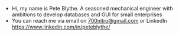 -  Hi, my name is Pete Blythe. A seasoned mechanical engineer with ambitions to develop databases and GUI for small enterprises
-  You can reach me via email on 700nitro@gmail.com or LinkedIn https://www.linkedin.com/in/peteblythe/


<!---
pblythe/pblythe is a ✨ special ✨ repository because its `README.md` (this file) appears on your GitHub profile.
You can click the Preview link to take a look at your changes.
--->
